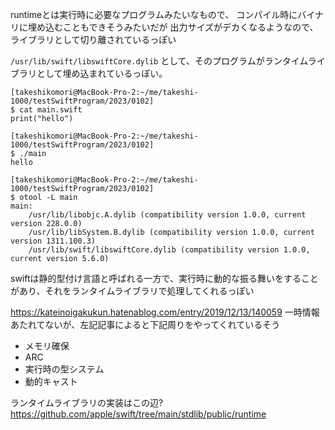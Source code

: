 runtimeとは実行時に必要なプログラムみたいなもので、
コンパイル時にバイナリに埋め込むこともできそうみたいだが
出力サイズがデカくなるようなので、ライブラリとして切り離されているっぽい

`/usr/lib/swift/libswiftCore.dylib` として、そのプログラムがランタイムライブラリとして埋め込まれているっぽい。

```
[takeshikomori@MacBook-Pro-2:~/me/takeshi-1000/testSwiftProgram/2023/0102]
$ cat main.swift 
print("hello")

[takeshikomori@MacBook-Pro-2:~/me/takeshi-1000/testSwiftProgram/2023/0102]
$ ./main 
hello

[takeshikomori@MacBook-Pro-2:~/me/takeshi-1000/testSwiftProgram/2023/0102]
$ otool -L main
main:
	/usr/lib/libobjc.A.dylib (compatibility version 1.0.0, current version 228.0.0)
	/usr/lib/libSystem.B.dylib (compatibility version 1.0.0, current version 1311.100.3)
	/usr/lib/swift/libswiftCore.dylib (compatibility version 1.0.0, current version 5.6.0)
```

swiftは静的型付け言語と呼ばれる一方で、実行時に動的な振る舞いをすることがあり、それをランタイムライブラリで処理してくれるっぽい

https://kateinoigakukun.hatenablog.com/entry/2019/12/13/140059 一時情報あたれてないが、左記記事によると下記周りをやってくれているそう

- メモリ確保
- ARC
- 実行時の型システム
- 動的キャスト

ランタイムライブラリの実装はこの辺? https://github.com/apple/swift/tree/main/stdlib/public/runtime
